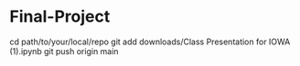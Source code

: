 # Final-Project
cd path/to/your/local/repo
git add downloads/Class Presentation for IOWA (1).ipynb
git push origin main

